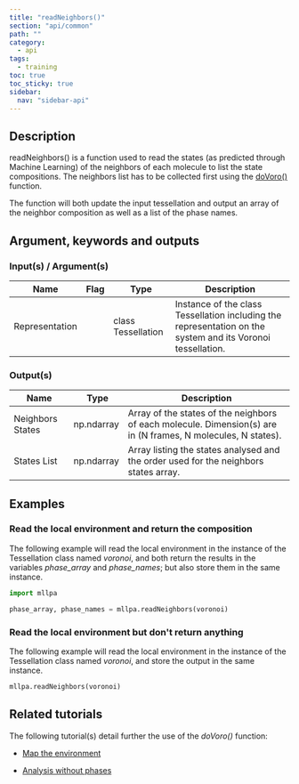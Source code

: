 ```yaml
---
title: "readNeighbors()"
section: "api/common"
path: ""
category:
  - api
tags:
  - training
toc: true
toc_sticky: true
sidebar:
  nav: "sidebar-api"
---
```


## Description

readNeighbors() is a function used to read the states (as predicted through Machine Learning)
of the neighbors of each molecule to list the state compositions. The neighbors
list has to be collected first using the [doVoro()](/mllpa/documentation/api/common/dovoro/) function.

The function will both update the input tessellation and output an array of the neighbor composition as well as a list
of the phase names.

## Argument, keywords and outputs

### Input(s) / Argument(s)

| Name | Flag | Type | Description |
|---|---|---|---|
| Representation | | class Tessellation | Instance of the class Tessellation including the representation on the system and its Voronoi tessellation. |

### Output(s)

| Name | Type | Description |
|---|---|---|
| Neighbors States | np.ndarray | Array of the states of the neighbors of each molecule. Dimension(s) are in (N frames, N molecules, N states). |
| States List | np.ndarray | Array listing the states analysed and the order used for the neighbors states array. |

## Examples

### Read the local environment and return the composition

The following example will read the local environment in the instance of the Tessellation class named *voronoi*,
and both return the results in the variables *phase_array* and *phase_names*; but also store them in the same instance.

```python
import mllpa

phase_array, phase_names = mllpa.readNeighbors(voronoi)
```

### Read the local environment but don't return anything

The following example will read the local environment in the instance of the Tessellation class named *voronoi*,
and store the output in the same instance.

```python
mllpa.readNeighbors(voronoi)
```

## Related tutorials

The following tutorial(s) detail further the use of the *doVoro()* function:

* [Map the environment](/mllpa/documentation/tutorials/tessellations/2-local-environment/)

* [Analysis without phases](/mllpa/documentation/tutorials/tessellations/3-no-phases/)
